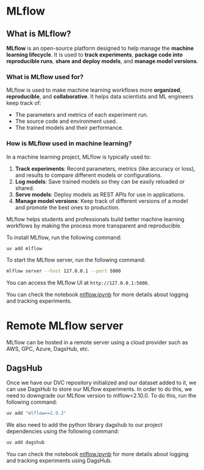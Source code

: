 # MLflow

## What is MLflow?

**MLflow** is an open-source platform designed to help manage the **machine learning lifecycle**. It is used to **track experiments**, **package code into reproducible runs**, **share and deploy models**, and **manage model versions**.

### What is MLflow used for?

MLflow is used to make machine learning workflows more **organized**, **reproducible**, and **collaborative**. It helps data scientists and ML engineers keep track of:

- The parameters and metrics of each experiment run.
- The source code and environment used.
- The trained models and their performance.

### How is MLflow used in machine learning?

In a machine learning project, MLflow is typically used to:

1. **Track experiments**: Record parameters, metrics (like accuracy or loss), and results to compare different models or configurations.
2. **Log models**: Save trained models so they can be easily reloaded or shared.
3. **Serve models**: Deploy models as REST APIs for use in applications.
4. **Manage model versions**: Keep track of different versions of a model and promote the best ones to production.

MLflow helps students and professionals build better machine learning workflows by making the process more transparent and reproducible.

To install MLflow, run the following command:

```bash
uv add mlflow
```

To start the MLflow server, run the following command:

```bash
mlflow server --host 127.0.0.1 --port 5000
```

You can access the MLflow UI at `http://127.0.0.1:5000`.

You can check the notebook [mlflow.ipynb](mlflow.ipynb) for more details about logging and tracking experiments.

# Remote MLflow server

MLflow can be hosted in a remote server using a cloud provider such as AWS, GPC, Azure, DagsHub, etc.

## DagsHub

Once we have our DVC repository initialized and our dataset added to it, we can use DagsHub to store our MLflow experiments. In order to do this, we need to downgrade our MLflow version to mlflow<2.10.0. To do this, run the following command:

```bash
uv add "mlflow==2.9.2"
```

We also need to add the python library dagshub to our project dependencies using the following command:

```bash
uv add dagshub
```

You can check the notebook [mlflow.ipynb](mlflow.ipynb) for more details about logging and tracking experiments using DagsHub.
